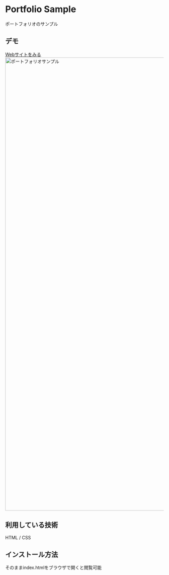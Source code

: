 Portfolio Sample
===

ポートフォリオのサンプル

## デモ
[Webサイトをみる](https://techis-jp-portfolio-sample-aki.herokuapp.com/)
<img width="1439" alt="ポートフォリオサンプル" src="https://user-images.githubusercontent.com/85017241/121678866-af7c7e00-caf2-11eb-8a82-b28b5d09a430.png">

## 利用している技術
HTML / CSS

## インストール方法
そのままindex.htmlをブラウザで開くと閲覧可能


